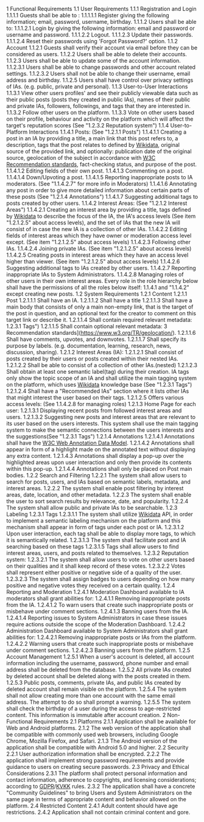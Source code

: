 1 Functional Requirements
1.1 User Requirements
1.1.1 Registration and Login
1.1.1.1 Guests shall be able to :
1.1.1.1.1 Register giving the following information; email, password, username, birthday.
1.1.1.2 Users shall be able to:
1.1.1.2.1 Login by giving the following information: email and password or username and password.
1.1.1.2.2 Logout.
1.1.1.2.3 Update their passwords.
1.1.1.2.4 Reset their passwords using 'Forgot Password?' option.
1.1.2 Account
1.1.2.1 Guests shall verify their account via email before they can be considered as users.
1.1.2.2 Users shall be able to delete their accounts.
1.1.2.3 Users shall be able to update some of the account information.
1.1.2.3.1 Users shall be able to change passwords and other account related settings.
1.1.2.3.2 Users shall not be able to change their username, email address and birthday.
1.1.2.5 Users shall have control over privacy settings of IAs. (e.g. public, private and personal).
1.1.3 User-to-User Interactions
1.1.3.1 View other users profiles' and see their publicly viewable data such as their public posts (posts they created in public IAs), names of their public and private IAs, followers, followings, and tags that they are interested in.
1.1.3.2 Follow other users on the platform.
1.1.3.3 Vote on other users based on their profile, behaviour and activity on the platform which will affect the target's reputation scores (See "1.2.3.2 Reputation system")
1.1.4 User-to-Platform Interactions
1.1.4.1 Posts: (See "1.2.1.1 Posts")
1.1.4.1.1 Creating a post in an IA by providing a title, a main link that this post refers to, a description, tags that the post relates to defined by [Wikidata](https://www.wikidata.org/), original source of the provided link, and optionally: publication date of the original source, geolocation of the subject in accordance with [W3C Recommendation standards](https://www.w3.org/TR/geolocation/), fact-checking status, and purpose of the post.
1.1.4.1.2 Editing fields of their own post.
1.1.4.1.3 Commenting on a post.
1.1.4.1.4 Down/Upvoting a post.
1.1.4.1.5 Reporting inappropriate posts to IA moderators. (See "1.1.4.2.7" for more info in Moderators)
1.1.4.1.6 Annotating any post in order to give more detailed information about certain parts of these posts (See "1.2.1.4 Annotations")
1.1.4.1.7 Suggesting additional tags to posts created by other users.
1.1.4.2 Interest Areas: (See "1.2.1.2 Interest Areas")
1.1.4.2.1 Creating an interest area by providing a title, tags defined by [Wikidata](https://www.wikidata.org/) to describe the focus of the IA, the IA's access levels (See item "1.2.1.2.5" about access levels), and the set of IAs that the new IA will consist of in case the new IA is a collection of other IAs.
1.1.4.2.2 Editing fields of interest areas which they have owner or moderation access level except. (See item "1.2.1.2.5" about access levels)
1.1.4.2.3 Following other IAs.
1.1.4.2.4 Joining private IAs. (See item "1.2.1.2.5" about access levels)
1.1.4.2.5 Creating posts in interest areas which they have an access level higher than viewer. (See item "1.2.1.2.5" about access levels)
1.1.4.2.6 Suggesting additional tags to IAs created by other users.
1.1.4.2.7 Reporting inappropriate IAs to System Administrators.
1.1.4.2.8 Managing roles of other users in their own interest areas. Every role in the role hierarchy below shall have the permissions of all the roles below itself:
1.1.4.1 and "1.1.4.2" except creating new posts.
1.2 System Requirements
1.2.1 Content
1.2.1.1 Post
1.2.1.1.1 Shall have an IA.
1.2.1.1.2 Shall have a title
1.2.1.1.3 Shall have a main body that consists of only a main non-empty link, that is the target of the post in question, and an optional text for the creator to comment on this target link or describe it.
1.2.1.1.4 Shall contain required relevant metadata:
1.2.3.1 Tags")
1.2.1.1.5 Shall contain optional relevant metadata:
3 Recommendation standards](https://www.w3.org/TR/geolocation/).
1.2.1.1.6 Shall have comments, upvotes, and downvotes.
1.2.1.1.7 Shall specify its purpose by labels. (e.g. documentation, learning, research, news, discussion, sharing).
1.2.1.2 Interest Areas (IA):
1.2.1.2.1 Shall consist of posts created by their users or posts created within their nested IAs.
1.2.1.2.2 Shall be able to consist of a collection of other IAs.(nested)
1.2.1.2.3 Shall obtain at least one semantic label(tag) during their creation. IA tags only show the topic scope of an IA and shall utilize the main tagging system on the platform, which uses [Wikidata](https://www.wikidata.org/) knowledge base (See "1.2.3.1 Tags")
1.2.1.2.4 Shall have a "Recommended IAs" section where it lists other IAs that might interest the user based on their tags.
1.2.1.2.5 Offers various access levels: (See 1.1.4.2.8 for managing roles)
1.2.1.3 Home Page for each user:
1.2.1.3.1 Displaying recent posts from followed interest areas and users.
1.2.1.3.2 Suggesting new posts and interest areas that are relevant to its user based on the users interests. This system shall use the main tagging system to make the semantic connections between the users interests and the suggestions(See "1.2.3.1 Tags")
1.2.1.4 Annotations
1.2.1.4.1 Annotations shall have the [W3C Web Annotation Data Model](https://www.w3.org/TR/annotation-model/).
1.2.1.4.2 Annotations shall appear in form of a highlight made on the annotated text without displaying any extra content.
1.2.1.4.3 Annotations shall display a pop-up over the highlighted areas upon user interaction and only then provide its contents within this pop-up.
1.2.1.4.4 Annotations shall only be placed on Post main bodies.
1.2.2 Search and Filtering
1.2.2.1 The system shall allow users to search for posts, users, and IAs based on semantic labels, metadata, and interest areas.
1.2.2.2 The system shall enable post filtering by interest areas, date, location, and other metadata.
1.2.2.3 The system shall enable the user to sort search results by relevance, date, and popularity.
1.2.2.4 The system shall allow public and private IAs to be searchable.
1.2.3 Labeling
1.2.3.1 Tags
1.2.3.1.1 The system shall utilize [Wikidata](https://www.wikidata.org/) API, in order to implement a semantic labeling mechanism on the platform and this mechanism shall appear in form of tags under each post or IA.
1.2.3.1.2 Upon user interaction, each tag shall be able to display more tags, to which it is semantically related.
1.2.3.1.3 The system shall facilitate post and IA searching based on these tags
1.2.3.1.5 Tags shall allow users to find interest areas, users, and posts related to themselves.
1.2.3.2 Reputation system:
1.2.3.2.1 The system shall allow users to vote on other users based on their qualities and it shall keep record of these votes.
1.2.3.2.2 Votes shall represent either positive or negative side of a quality of the user.
1.2.3.2.3 The system shall assign badges to users depending on how many positive and negative votes they received on a certain quality.
1.2.4 Reporting and Moderation
1.2.4.1 Moderation Dashboard available to IA moderators shall grant abilities for:
1.2.4.1.1 Removing inappropriate posts from the IA.
1.2.4.1.2 To warn users that create such inappropriate posts or misbehave under comment sections.
1.2.4.1.3 Banning users from the IA.
1.2.4.1.4 Reporting issues to System Administrators in case these issues require actions outside the scope of the Moderation Dashboard.
1.2.4.2 Administration Dashboard available to System Administrators shall grant abilities for:
1.2.4.2.1 Removing inappropriate posts or IAs from the platform.
1.2.4.2.2 Warning users that create such inappropriate posts or misbehave under comment sections.
1.2.4.2.3 Banning users from the platform.
1.2.5 Account Management
1.2.5.1 When a user's account is deleted, all account information including the username, password, phone number and email address shall be deleted from the database.
1.2.5.2 All private IAs created by deleted account shall be deleted along with the posts created in them.
1.2.5.3 Public posts, comments, private IAs, and public IAs created by deleted account shall remain visible on the platform.
1.2.5.4 The system shall not allow creating more than one account with the same email address. The attempt to do so shall prompt a warning.
1.2.5.5 The system shall check the birthday of a user during the access to age-restricted content. This information is immutable after account creation.
2 Non-Functional Requirements
2.1 Platforms
2.1.1 Application shall be available for Web and Android platforms.
2.1.2 The web version of the application shall be compatible with commonly used web browsers, including Google Chrome, Mozilla Firefox, and Safari.
2.1.3 The Android version of the application shall be compatible with Android 5.0 and higher.
2.2 Security
2.2.1 User authorization information shall be encrypted.
2.2.2 The application shall implement strong password requirements and provide guidance to users on creating secure passwords.
2.3 Privacy and Ethical Considerations
2.3.1 The platform shall protect personal information and contact information, adherence to copyrights, and licensing considerations; according to [GDPR](https://gdpr-info.eu/)/[KVKK](https://www.mevzuat.gov.tr/mevzuat?MevzuatNo=6698&MevzuatTur=1&MevzuatTertip=5) rules.
2.3.2 The application shall have a concrete "Community Guidelines" to bring Users and System Administrators on the same page in terms of appropriate content and behavior allowed on the platform.
2.4 Restricted Content
2.4.1 Adult content should have age restrictions.
2.4.2 Application shall not contain criminal content and gore.

